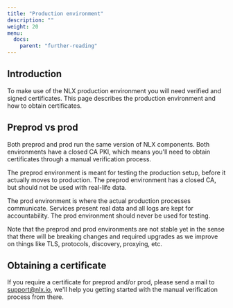 ```yaml
---
title: "Production environment"
description: ""
weight: 20
menu:
  docs:
    parent: "further-reading"
---
```



## Introduction

To make use of the NLX production environment you will need verified and signed certificates. This page describes the production environment and how to obtain certificates.

## Preprod vs prod

Both preprod and prod run the same version of NLX components. Both environments have a closed CA PKI, which means you'll need to obtain certificates through a manual verification process.

The preprod environment is meant for testing the production setup, before it actually moves to production. The preprod environment has a closed CA, but should not be used with real-life data.

The prod environment is where the actual production processes communicate. Services present real data and all logs are kept for accountability. The prod environment should never be used for testing.

Note that the preprod and prod environments are not stable yet in the sense that there will be breaking changes and required upgrades as we improve on things like TLS, protocols, discovery, proxying, etc.

## Obtaining a certificate

If you require a certificate for preprod and/or prod, please send a mail to support@nlx.io, we'll help you getting started with the manual verification process from there.
